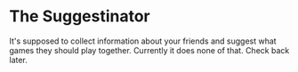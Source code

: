 # The Suggestinator

It's supposed to collect information about your friends and suggest what games
they should play together. Currently it does none of that. Check back later.
